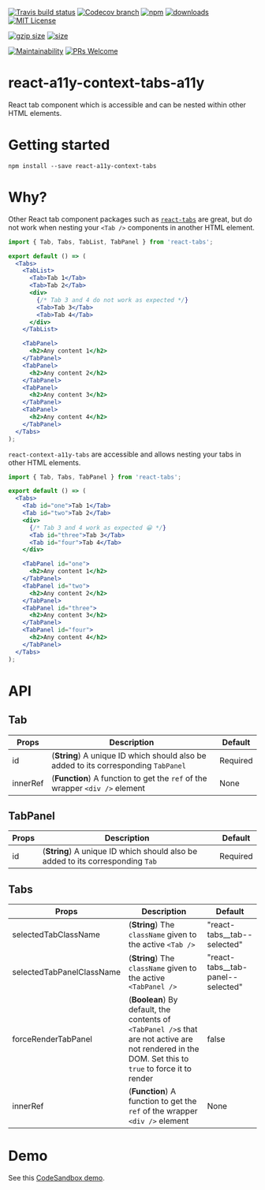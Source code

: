 [![Travis build status][travis-badge]][travis-build]
[![Codecov branch][codecov-badge]][codecov]
[![npm][npm-badge]][npm-version]
[![downloads][downloads-badge]][npmcharts]
[![MIT License][license-badge]][license]

[![gzip size][gzip-badge]][unpkg]
[![size][size-badge]][unpkg]

[![Maintainability][code-climate-badge]][code-climate]
[![PRs Welcome][pull-request-badge]](http://makeapullrequest.com)

# react-a11y-context-tabs-a11y
React tab component which is accessible and can be nested within other HTML elements.

# Getting started
```shell
npm install --save react-a11y-context-tabs
```

# Why?
Other React tab component packages such as [`react-tabs`](https://github.com/reactjs/react-tabs) are great, but do not work when nesting your `<Tab />` components in another HTML element. 

```jsx
import { Tab, Tabs, TabList, TabPanel } from 'react-tabs';

export default () => (
  <Tabs>
    <TabList>
      <Tab>Tab 1</Tab>
      <Tab>Tab 2</Tab>
      <div>
        {/* Tab 3 and 4 do not work as expected */}
        <Tab>Tab 3</Tab>
        <Tab>Tab 4</Tab>
      </div>
    </TabList>

    <TabPanel>
      <h2>Any content 1</h2>
    </TabPanel>
    <TabPanel>
      <h2>Any content 2</h2>
    </TabPanel>
    <TabPanel>
      <h2>Any content 3</h2>
    </TabPanel>
    <TabPanel>
      <h2>Any content 4</h2>
    </TabPanel>
  </Tabs>
);
```

`react-context-a11y-tabs` are accessible and allows nesting your tabs in other HTML elements.

```jsx
import { Tab, Tabs, TabPanel } from 'react-tabs';

export default () => (
  <Tabs>
    <Tab id="one">Tab 1</Tab>
    <Tab id="two">Tab 2</Tab>
    <div>
      {/* Tab 3 and 4 work as expected 😀 */}
      <Tab id="three">Tab 3</Tab>
      <Tab id="four">Tab 4</Tab>
    </div>

    <TabPanel id="one">
      <h2>Any content 1</h2>
    </TabPanel>
    <TabPanel id="two">
      <h2>Any content 2</h2>
    </TabPanel>
    <TabPanel id="three">
      <h2>Any content 3</h2>
    </TabPanel>
    <TabPanel id="four">
      <h2>Any content 4</h2>
    </TabPanel>
  </Tabs>
);
```

# API

## Tab
| Props | Description | Default |
| ----- | ----------- | ------- |
| id | (**String**) A unique ID which should also be added to its corresponding `TabPanel` | Required |
| innerRef | (**Function**) A function to get the `ref` of the wrapper `<div />` element | None |

## TabPanel
| Props | Description | Default |
| ----- | ----------- | ------- |
| id | (**String**) A unique ID which should also be added to its corresponding `Tab` | Required |

## Tabs
| Props | Description | Default |
| ----- | ----------- | ------- |
| selectedTabClassName | (**String**) The `className` given to the active `<Tab />` | "react-tabs__tab--selected" |
| selectedTabPanelClassName | (**String**) The `className` given to the active `<TabPanel />` | "react-tabs__tab-panel--selected" |
| forceRenderTabPanel | (**Boolean**) By default, the contents of `<TabPanel />`s that are not active are not rendered in the DOM. Set this to `true` to force it to render | false |
| innerRef | (**Function**) A function to get the `ref` of the wrapper `<div />` element | None |

# Demo
See this [CodeSandbox demo]().

[codecov]: https://codecov.io/gh/newyork-anthonyng/react-a11y-context-tabs-a11y
[codecov-badge]: https://img.shields.io/codecov/c/github/newyork-anthonyng/react-a11y-context-tabs-a11y/master.svg
[code-climate]: https://codeclimate.com/github/newyork-anthonyng/react-a11y-context-tabs-a11y/maintainability
[code-climate-badge]: https://api.codeclimate.com/v1/badges/faefec967ef40a030c3e/maintainability
[downloads-badge]: https://img.shields.io/npm/dm/react-a11y-context-tabs-a11y.svg?style=flat-square
[license]: https://github.com/newyork-anthonyng/react-a11y-context-tabs-a11y/blob/master/LICENSE
[license-badge]: https://img.shields.io/npm/l/react-a11y-context-tabs-a11y.svg?style=flat-square
[npmcharts]: https://npmcharts.com/compare/react-a11y-context-tabs-a11y
[npm-version]:https://www.npmjs.com/package/react-a11y-context-tabs-a11y
[npm-badge]: https://img.shields.io/npm/v/react-a11y-context-tabs-a11y.svg?style=flat-square
[pull-request-badge]: https://img.shields.io/badge/PRs-welcome-brightgreen.svg?style=flat-square
[travis-badge]: https://travis-ci.org/newyork-anthonyng/react-a11y-context-tabs-a11y.svg?branch=master
[travis-build]: https://travis-ci.org/newyork-anthonyng/react-a11y-context-tabs-a11y
[gzip-badge]: http://img.badgesize.io/https://unpkg.com/react-a11y-context-tabs-a11y?compression=gzip&label=gzip%20size&style=flat-square
[size-badge]: http://img.badgesize.io/https://unpkg.com/react-a11y-context-tabs-a11y?label=size&style=flat-square
[unpkg]: https://unpkg.com/react-a11y-context-tabs-a11y
